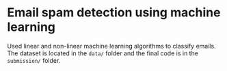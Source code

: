 # Email spam detection using machine learning

Used linear and non-linear machine learning algorithms to classify emails. The dataset is located in the `data/` folder and the final code is in the `submission/` folder.